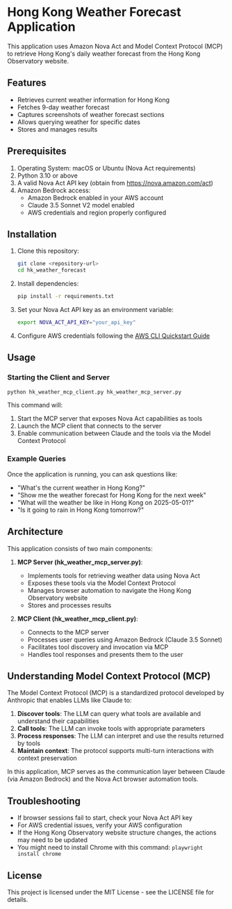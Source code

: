 # Hong Kong Weather Forecast Application

This application uses Amazon Nova Act and Model Context Protocol (MCP) to retrieve Hong Kong's daily weather forecast from the Hong Kong Observatory website.

## Features

- Retrieves current weather information for Hong Kong
- Fetches 9-day weather forecast
- Captures screenshots of weather forecast sections
- Allows querying weather for specific dates
- Stores and manages results

## Prerequisites

1. Operating System: macOS or Ubuntu (Nova Act requirements)
2. Python 3.10 or above
3. A valid Nova Act API key (obtain from https://nova.amazon.com/act)
4. Amazon Bedrock access:
   - Amazon Bedrock enabled in your AWS account
   - Claude 3.5 Sonnet V2 model enabled
   - AWS credentials and region properly configured

## Installation

1. Clone this repository:
   ```bash
   git clone <repository-url>
   cd hk_weather_forecast
   ```

2. Install dependencies:
   ```bash
   pip install -r requirements.txt
   ```

3. Set your Nova Act API key as an environment variable:
   ```bash
   export NOVA_ACT_API_KEY="your_api_key"
   ```

4. Configure AWS credentials following the [AWS CLI Quickstart Guide](https://docs.aws.amazon.com/cli/latest/userguide/getting-started-quickstart.html)

## Usage

### Starting the Client and Server

```bash
python hk_weather_mcp_client.py hk_weather_mcp_server.py
```

This command will:
1. Start the MCP server that exposes Nova Act capabilities as tools
2. Launch the MCP client that connects to the server
3. Enable communication between Claude and the tools via the Model Context Protocol

### Example Queries

Once the application is running, you can ask questions like:

- "What's the current weather in Hong Kong?"
- "Show me the weather forecast for Hong Kong for the next week"
- "What will the weather be like in Hong Kong on 2025-05-01?"
- "Is it going to rain in Hong Kong tomorrow?"

## Architecture

This application consists of two main components:

1. **MCP Server (hk_weather_mcp_server.py)**:
   - Implements tools for retrieving weather data using Nova Act
   - Exposes these tools via the Model Context Protocol
   - Manages browser automation to navigate the Hong Kong Observatory website
   - Stores and processes results

2. **MCP Client (hk_weather_mcp_client.py)**:
   - Connects to the MCP server
   - Processes user queries using Amazon Bedrock (Claude 3.5 Sonnet)
   - Facilitates tool discovery and invocation via MCP
   - Handles tool responses and presents them to the user

## Understanding Model Context Protocol (MCP)

The Model Context Protocol (MCP) is a standardized protocol developed by Anthropic that enables LLMs like Claude to:

1. **Discover tools**: The LLM can query what tools are available and understand their capabilities
2. **Call tools**: The LLM can invoke tools with appropriate parameters
3. **Process responses**: The LLM can interpret and use the results returned by tools
4. **Maintain context**: The protocol supports multi-turn interactions with context preservation

In this application, MCP serves as the communication layer between Claude (via Amazon Bedrock) and the Nova Act browser automation tools.

## Troubleshooting

- If browser sessions fail to start, check your Nova Act API key
- For AWS credential issues, verify your AWS configuration
- If the Hong Kong Observatory website structure changes, the actions may need to be updated
- You might need to install Chrome with this command: `playwright install chrome`

## License

This project is licensed under the MIT License - see the LICENSE file for details.
